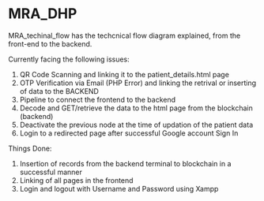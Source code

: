 # MRA_DHP

MRA_techinal_flow has the techcnical flow diagram explained, from the front-end to the backend.

Currently facing the following issues:
1. QR Code Scanning and linking it to the patient_details.html page
2. OTP Verification via Email (PHP Error) and linking the retrival or inserting of data to the BACKEND
3. Pipeline to connect the frontend to the backend
4. Decode and GET/retrieve the data to the html page from the blockchain (backend) 
5. Deactivate the previous node at the time of updation of the patient data
6. Login to a redirected page after successful Google account Sign In

Things Done:
1. Insertion of records from the backend terminal to blockchain in a successful manner
2.  Linking of all pages in the frontend
3.  Login and logout with Username and Password using Xampp 

